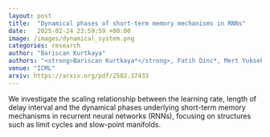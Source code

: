 ```yaml
---
layout: post
title:  "Dynamical phases of short-term memory mechanisms in RNNs"
date:   2025-02-24 23:59:59 +00:00
image: /images/dynamical_system.png
categories: research
author: "Bariscan Kurtkaya"
authors: "<strong>Bariscan Kurtkaya*</strong>, Fatih Dinc*, Mert Yuksekgonul, Marta Blanco-Pozo, Ege Cirakman, Mark Schnitzer, Yucel Yemez, Hidenori Tanaka, Peng Yuan, Nina Miolane"
venue: "ICML"
arxiv: https://arxiv.org/pdf/2502.17433
---
```

We investigate the scaling relationship between the learning rate, length of delay interval and the dynamical phases underlying short-term memory mechanisms in recurrent neural networks (RNNs), focusing on structures such as limit cycles and slow-point manifolds.